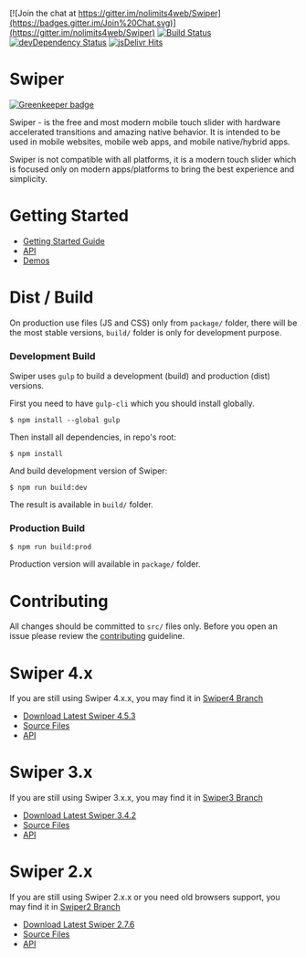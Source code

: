 [![Join the chat at https://gitter.im/nolimits4web/Swiper](https://badges.gitter.im/Join%20Chat.svg)](https://gitter.im/nolimits4web/Swiper)
[![Build Status](https://travis-ci.org/nolimits4web/swiper.svg?branch=master)](https://travis-ci.org/nolimits4web/swiper)
[![devDependency Status](https://david-dm.org/nolimits4web/swiper/dev-status.svg)](https://david-dm.org/nolimits4web/swiper#info=devDependencies)
[![jsDelivr Hits](https://data.jsdelivr.com/v1/package/npm/swiper/badge?style=rounded)](https://www.jsdelivr.com/package/npm/swiper)

Swiper
==========

[![Greenkeeper badge](https://badges.greenkeeper.io/nolimits4web/Swiper.svg)](https://greenkeeper.io/)

Swiper - is the free and most modern mobile touch slider with hardware accelerated transitions and amazing native behavior. It is intended to be used in mobile websites, mobile web apps, and mobile native/hybrid apps.

Swiper is not compatible with all platforms, it is a modern touch slider which is focused only on modern apps/platforms to bring the best experience and simplicity.

# Getting Started
  * [Getting Started Guide](https://swiperjs.com/get-started/)
  * [API](https://swiperjs.com/api/)
  * [Demos](https://swiperjs.com/demos/)

# Dist / Build

On production use files (JS and CSS) only from `package/` folder, there will be the most stable versions, `build/` folder is only for development purpose.

### Development Build

Swiper uses `gulp` to build a development (build) and production (dist) versions.

First you need to have `gulp-cli` which you should install globally.

```
$ npm install --global gulp
```

Then install all dependencies, in repo's root:

```
$ npm install
```

And build development version of Swiper:
```
$ npm run build:dev
```

The result is available in `build/` folder.

### Production Build

```
$ npm run build:prod
```

Production version will available in `package/` folder.

# Contributing

All changes should be committed to `src/` files only. Before you open an issue please review the [contributing](https://github.com/nolimits4web/Swiper/blob/master/CONTRIBUTING.md) guideline.

Swiper 4.x
==========

If you are still using Swiper 4.x.x, you may find it in [Swiper4 Branch](https://github.com/nolimits4web/Swiper/tree/Swiper4)
* [Download Latest Swiper 4.5.3](https://github.com/nolimits4web/Swiper/archive/v4.5.3.zip)
* [Source Files](https://github.com/nolimits4web/Swiper/tree/Swiper4/src)
* [API](https://github.com/nolimits4web/Swiper/blob/Swiper4/API.md)

Swiper 3.x
==========

If you are still using Swiper 3.x.x, you may find it in [Swiper3 Branch](https://github.com/nolimits4web/Swiper/tree/Swiper3)
* [Download Latest Swiper 3.4.2](https://github.com/nolimits4web/Swiper/archive/v3.4.2.zip)
* [Source Files](https://github.com/nolimits4web/Swiper/tree/Swiper3/src)
* [API](https://github.com/nolimits4web/Swiper/blob/Swiper3/API.md)

Swiper 2.x
==========

If you are still using Swiper 2.x.x or you need old browsers support, you may find it in [Swiper2 Branch](https://github.com/nolimits4web/Swiper/tree/Swiper2)
* [Download Latest Swiper 2.7.6](https://github.com/nolimits4web/Swiper/archive/v2.7.6.zip)
* [Source Files](https://github.com/nolimits4web/Swiper/tree/Swiper2/src)
* [API](https://github.com/nolimits4web/Swiper/blob/Swiper2/API.md)
